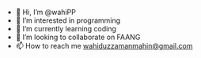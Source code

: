 - 👋 Hi, I’m @wahiPP
- 👀 I’m interested in programming
- 🌱 I’m currently learning coding
- 💞️ I’m looking to collaborate on FAANG
- 📫 How to reach me wahiduzzamanmahin@gmail.com
  

<!---
wahiPP/wahiPP is a ✨ special ✨ repository because its `README.md` (this file) appears on your GitHub profile.
You can click the Preview link to take a look at your changes.
--->
